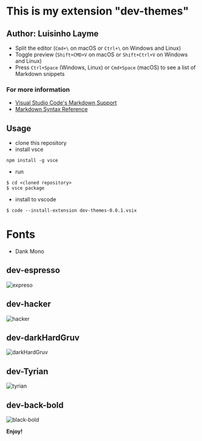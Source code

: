 # This is my extension "dev-themes"
## Author: Luisinho Layme

* Split the editor (`Cmd+\` on macOS or `Ctrl+\` on Windows and Linux)
* Toggle preview (`Shift+CMD+V` on macOS or `Shift+Ctrl+V` on Windows and Linux)
* Press `Ctrl+Space` (Windows, Linux) or `Cmd+Space` (macOS) to see a list of Markdown snippets

### For more information
* [Visual Studio Code's Markdown Support](http://code.visualstudio.com/docs/languages/markdown)
* [Markdown Syntax Reference](https://help.github.com/articles/markdown-basics/)
## Usage
* clone this repository
* install vsce
```
npm install -g vsce
```
* run
```
$ cd <cloned repository>
$ vsce package
```
* install to vscode
```
$ code --install-extension dev-themes-0.0.1.vsix
```

# Fonts
* Dank Mono

## dev-espresso
![expreso](https://user-images.githubusercontent.com/71614685/202806995-5a7c98a9-f71f-47db-819a-b523d68b0666.png)
## dev-hacker
![hacker](https://user-images.githubusercontent.com/71614685/202807106-16b926a3-fd62-41fe-b343-24862c869d36.png)
## dev-darkHardGruv
![darkHardGruv](https://user-images.githubusercontent.com/71614685/202807239-0e13fb28-ee29-4482-90ef-6fb6093576e9.png)
## dev-Tyrian
![tyrian](https://user-images.githubusercontent.com/71614685/202808645-f074537b-5320-4c44-9163-6c3f03b10a4d.png)
## dev-back-bold
![black-bold](https://user-images.githubusercontent.com/71614685/202808757-41922a17-ea25-4ed4-a960-2f045c8c63ea.png)


**Enjoy!**
